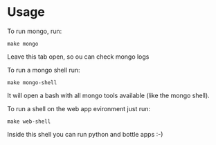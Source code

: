 # Usage

To run mongo, run:

    make mongo

Leave this tab open, so ou can check mongo logs

To run a mongo shell run:

    make mongo-shell

It will open a bash with all mongo tools available (like the mongo shell).

To run a shell on the web app evironment just run:

    make web-shell

Inside this shell you can run python and bottle apps :-)

